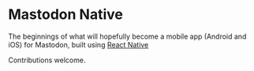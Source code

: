 # Mastodon Native

The beginnings of what will hopefully become a mobile app (Android and iOS) for Mastodon, built using [React Native](https://facebook.github.io/react-native/)

Contributions welcome.
